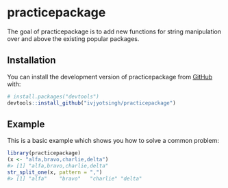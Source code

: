 
<!-- README.md is generated from README.Rmd. Please edit that file -->

# practicepackage

<!-- badges: start -->
<!-- badges: end -->

The goal of practicepackage is to add new functions for string
manipulation over and above the existing popular packages.

## Installation

You can install the development version of practicepackage from
[GitHub](https://github.com/) with:

``` r
# install.packages("devtools")
devtools::install_github("ivjyotsingh/practicepackage")
```

## Example

This is a basic example which shows you how to solve a common problem:

``` r
library(practicepackage)
(x <- "alfa,bravo,charlie,delta")
#> [1] "alfa,bravo,charlie,delta"
str_split_one(x, pattern = ",")
#> [1] "alfa"    "bravo"   "charlie" "delta"
```
